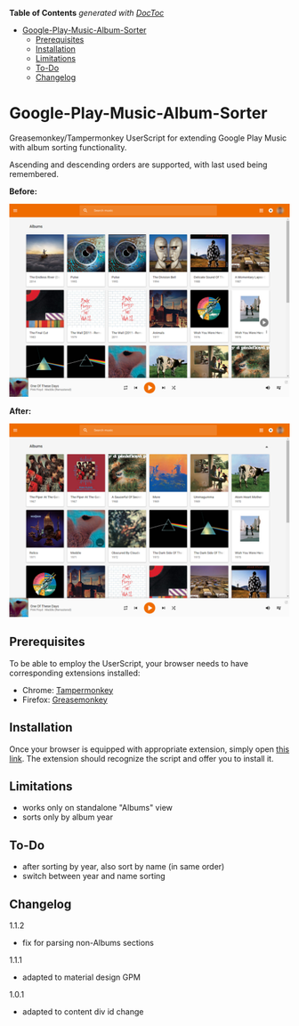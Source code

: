 <!-- START doctoc generated TOC please keep comment here to allow auto update -->
<!-- DON'T EDIT THIS SECTION, INSTEAD RE-RUN doctoc TO UPDATE -->
**Table of Contents**  *generated with [DocToc](https://github.com/thlorenz/doctoc)*

- [Google-Play-Music-Album-Sorter](#google-play-music-album-sorter)
  - [Prerequisites](#prerequisites)
  - [Installation](#installation)
  - [Limitations](#limitations)
  - [To-Do](#to-do)
  - [Changelog](#changelog)

<!-- END doctoc generated TOC please keep comment here to allow auto update -->

# Google-Play-Music-Album-Sorter

Greasemonkey/Tampermonkey UserScript for extending Google Play Music with album sorting functionality.

Ascending and descending orders are supported, with last used being remembered.

**Before:**

![ScreenShot](GPM_Albums_default.png?raw=true "Default Albums view")

**After:**

![ScreenShot](GPM_Albums_sorted.png?raw=true "Sorted Albums view")

## Prerequisites

To be able to employ the UserScript, your browser needs to have corresponding extensions installed:

 - Chrome: [Tampermonkey](https://chrome.google.com/webstore/detail/tampermonkey/dhdgffkkebhmkfjojejmpbldmpobfkfo)
 - Firefox: [Greasemonkey](https://addons.mozilla.org/en-US/firefox/addon/greasemonkey/)


## Installation

Once your browser is equipped with appropriate extension, simply open [this link](https://github.com/VipSaran/Google-Play-Music-Album-Sorter/raw/master/google_play_music_album_sorter.user.js). The extension should recognize the script and offer you to install it.


## Limitations

 - works only on standalone "Albums" view
 - sorts only by album year


## To-Do

 - after sorting by year, also sort by name (in same order)
 - switch between year and name sorting

## Changelog

1.1.2

 - fix for parsing non-Albums sections

1.1.1

 - adapted to material design GPM

1.0.1

 - adapted to content div id change
